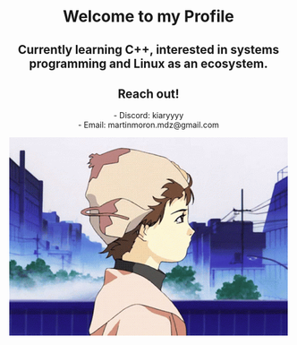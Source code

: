 <h1 align="center">Welcome to my Profile</h1>
<h2 align="center">Currently learning C++, interested in systems programming and Linux as an ecosystem.  </h2>

<h2 align="center">Reach out!</h2>
<p align="center">
- Discord: kiaryyyy <br>
- Email: martinmoron.mdz@gmail.com <br>
</p>

<p align="center">
    <img src="lain.gif" alt="Banner">
  </a>
</p>

<!---
Kiaryy/Kiaryy is a ✨ special ✨ repository because its `README.md` (this file) appears on your GitHub profile.
You can click the Preview link to take a look at your changes.
--->
